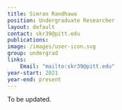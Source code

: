 ```yaml
---
title: Simran Randhawa
position: Undergraduate Researcher
layout: default
contact: skr39@pitt.edu
publications: 
image: /images/user-icon.svg
group: undergrad
links:
    Email: "mailto:skr39@pitt.edu"
year-start: 2021
year-end: present
---
```

To be updated.